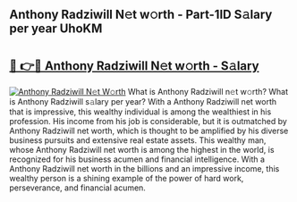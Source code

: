 ## Anthony Radziwill N𝚎t w𝚘rth - Part-1ID S𝚊lary per year UhoKM

# <h2><a href="http://gc0bwz.nevu.top/?p=Anthony+Radziwill">🔗 👉🔴 Anthony Radziwill N𝚎t w𝚘rth - S𝚊lary</a></h2>

[![Anthony Radziwill N𝚎t W𝚘rth](https://i.imgur.com/Oavwk0R.jpeg)](http://gc0bwz.nevu.top/?p=Anthony+Radziwill)
What is Anthony Radziwill n𝚎t w𝚘rth? What is Anthony Radziwill s𝚊lary per year?
With a Anthony Radziwill net worth that is impressive, this wealthy individual is among the wealthiest in his profession. His income from his job is considerable, but it is outmatched by Anthony Radziwill net worth, which is thought to be amplified by his diverse business pursuits and extensive real estate assets. This wealthy man, whose Anthony Radziwill net worth is among the highest in the world, is recognized for his business acumen and financial intelligence. With a Anthony Radziwill net worth in the billions and an impressive income, this wealthy person is a shining example of the power of hard work, perseverance, and financial acumen.
